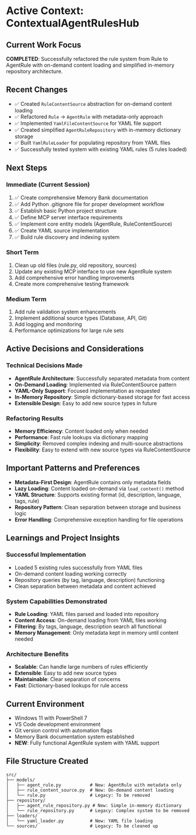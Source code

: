 # Active Context: ContextualAgentRulesHub

## Current Work Focus
**COMPLETED**: Successfully refactored the rule system from Rule to AgentRule with on-demand content loading and simplified in-memory repository architecture.

## Recent Changes
- ✅ Created `RuleContentSource` abstraction for on-demand content loading
- ✅ Refactored `Rule` → `AgentRule` with metadata-only approach
- ✅ Implemented `YamlFileContentSource` for YAML file support
- ✅ Created simplified `AgentRuleRepository` with in-memory dictionary storage
- ✅ Built `YamlRuleLoader` for populating repository from YAML files
- ✅ Successfully tested system with existing YAML rules (5 rules loaded)

## Next Steps

### Immediate (Current Session)
1. ✅ Create comprehensive Memory Bank documentation
2. ✅ Add Python .gitignore file for proper development workflow
3. ✅ Establish basic Python project structure
4. ✅ Define MCP server interface requirements
5. ✅ Implement core entity models (AgentRule, RuleContentSource)
6. ✅ Create YAML source implementation
7. ✅ Build rule discovery and indexing system

### Short Term
1. Clean up old files (rule.py, old repository, sources)
2. Update any existing MCP interface to use new AgentRule system
3. Add comprehensive error handling improvements
4. Create more comprehensive testing framework

### Medium Term
1. Add rule validation system enhancements
2. Implement additional source types (Database, API, Git)
3. Add logging and monitoring
4. Performance optimizations for large rule sets

## Active Decisions and Considerations

### Technical Decisions Made
- **AgentRule Architecture**: Successfully separated metadata from content
- **On-Demand Loading**: Implemented via RuleContentSource pattern
- **YAML-Only Support**: Focused implementation as requested
- **In-Memory Repository**: Simple dictionary-based storage for fast access
- **Extensible Design**: Easy to add new source types in future

### Refactoring Results
- **Memory Efficiency**: Content loaded only when needed
- **Performance**: Fast rule lookups via dictionary mapping
- **Simplicity**: Removed complex indexing and multi-source abstractions
- **Flexibility**: Easy to extend with new source types via RuleContentSource

## Important Patterns and Preferences
- **Metadata-First Design**: AgentRule contains only metadata fields
- **Lazy Loading**: Content loaded on-demand via `load_content()` method
- **YAML Structure**: Supports existing format (id, description, language, tags, rule)
- **Repository Pattern**: Clean separation between storage and business logic
- **Error Handling**: Comprehensive exception handling for file operations

## Learnings and Project Insights

### Successful Implementation
- Loaded 5 existing rules successfully from YAML files
- On-demand content loading working correctly
- Repository queries (by tag, language, description) functioning
- Clean separation between metadata and content achieved

### System Capabilities Demonstrated
- **Rule Loading**: YAML files parsed and loaded into repository
- **Content Access**: On-demand loading from YAML files working
- **Filtering**: By tags, language, description search all functional
- **Memory Management**: Only metadata kept in memory until content needed

### Architecture Benefits
- **Scalable**: Can handle large numbers of rules efficiently
- **Extensible**: Easy to add new source types
- **Maintainable**: Clear separation of concerns
- **Fast**: Dictionary-based lookups for rule access

## Current Environment
- Windows 11 with PowerShell 7
- VS Code development environment
- Git version control with automation flags
- Memory Bank documentation system established
- **NEW**: Fully functional AgentRule system with YAML support

## File Structure Created
```
src/
├── models/
│   ├── agent_rule.py           # New: AgentRule with metadata only
│   ├── rule_content_source.py  # New: On-demand content loading
│   └── rule.py                 # Legacy: To be removed
├── repository/
│   ├── agent_rule_repository.py # New: Simple in-memory dictionary
│   └── rule_repository.py      # Legacy: Complex system to be removed
├── loaders/
│   └── yaml_loader.py          # New: YAML file loading
└── sources/                    # Legacy: To be cleaned up
